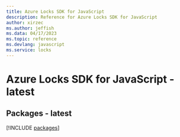 ```yaml
---
title: Azure Locks SDK for JavaScript
description: Reference for Azure Locks SDK for JavaScript
author: xirzec
ms.author: jeffish
ms.data: 04/17/2023
ms.topic: reference
ms.devlang: javascript
ms.service: locks
---
```

# Azure Locks SDK for JavaScript - latest
## Packages - latest
[!INCLUDE [packages](locks-index.md)]